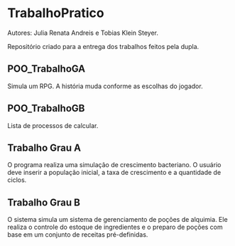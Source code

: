 # TrabalhoPratico
Autores: Julia Renata Andreis e Tobias Klein Steyer.

Repositório criado para a entrega dos trabalhos feitos pela dupla.

## POO_TrabalhoGA

Simula um RPG. A história muda conforme as escolhas do jogador.

## POO_TrabalhoGB

Lista de processos de calcular.

## Trabalho Grau A

O programa realiza uma simulação de crescimento bacteriano. O usuário deve inserir a população inicial, a taxa de crescimento e a quantidade de ciclos.

## Trabalho Grau B

O sistema simula um sistema de gerenciamento de poções de alquimia. 
Ele realiza o controle do estoque de ingredientes e o preparo de poções com base em um conjunto de receitas pré-definidas.
